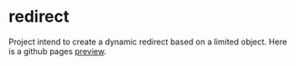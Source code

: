 # redirect
Project intend to create a dynamic redirect based on a limited object.
Here is a github pages [preview](https://fortdados.github.io/redirect/index.html).
